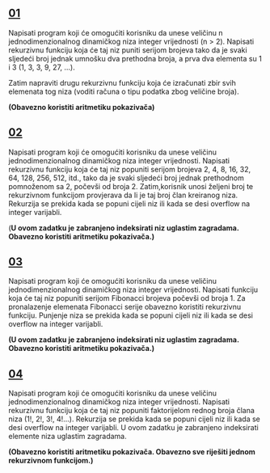 ## [**01**](01.cpp)

Napisati program koji će omogućiti korisniku da unese veličinu n jednodimenzionalnog dinamičkog niza integer vrijednosti (n > 2). Napisati rekurzivnu funkciju koja će taj niz puniti serijom brojeva tako da je svaki sljedeći broj jednak umnošku dva prethodna broja, a prva dva elementa su 1 i 3 (1, 3, 3, 9, 27, ...).

Zatim napraviti drugu rekurzivnu funkciju koja će izračunati zbir svih elemenata tog niza (voditi računa o tipu podatka zbog veličine broja). 

**(Obavezno koristiti aritmetiku pokazivača)**
## [**02**](02.cpp)
Napisati program koji će omogućiti korisniku da unese veličinu jednodimenzionalnog dinamičkog niza integer vrijednosti.
Napisati rekurzivnu funkciju koja će taj niz popuniti serijom brojeva 2, 4, 8, 16, 32, 64, 128, 256, 512, itd., tako da je svaki sljedeći broj jednak prethodnom pomnoženom sa 2,
počevši od broja 2. Zatim,korisnik unosi željeni broj te rekurzivnom funkcijom provjerava da li je taj broj član kreiranog niza.
Rekurzija se prekida kada se popuni cijeli niz ili kada se desi overflow na integer varijabli.

(**U ovom zadatku je zabranjeno indeksirati niz uglastim zagradama. Obavezno koristiti aritmetiku pokazivača.)**

## [**03**](03.cpp)

Napisati program koji će omogućiti korisniku da unese veličinu  jednodimenzionalnog dinamičkog niza integer vrijednosti. Napisati  funkciju koja će taj niz popuniti serijom Fibonacci brojeva počevši od  broja 1. Za pronalazenje elemenata Fibonacci serije obavezno koristiti  rekurzivnu funkciju. Punjenje niza se prekida kada se popuni cijeli niz  ili kada se desi overflow na integer varijabli. 

**(U ovom zadatku je  zabranjeno indeksirati niz uglastim zagradama. Obavezno koristiti  aritmetiku pokazivača.)**

## [**04**](04.cpp)

Napisati program koji će omogućiti korisniku da unese veličinu  jednodimenzionalnog dinamičkog niza integer vrijednosti. Napisati  rekurzivnu funkciju koja će taj niz popuniti faktorijelom rednog broja  člana niza (1!, 2!, 3!, 4!...). Rekurzija se prekida kada se popuni  cijeli niz ili kada se desi overflow na integer varijabli. U ovom  zadatku je zabranjeno indeksirati elemente niza uglastim zagradama.  

**(Obavezno koristiti aritmetiku pokazivača. Obavezno sve riješiti jednom  rekurzivnom funkcijom.)**